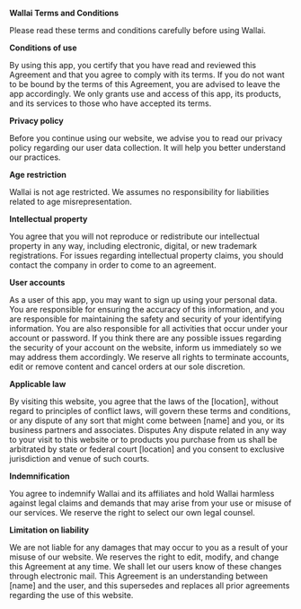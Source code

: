 **Wallai Terms and Conditions**

Please read these terms and conditions carefully before using Wallai.

**Conditions of use**

By using this app, you certify that you have read and reviewed this Agreement and that you agree to comply with its terms. If you do not want to be bound by the terms of this Agreement, you are advised to leave the app accordingly. We only grants use and access of this app, its products, and its services to those who have accepted its terms.

**Privacy policy**

Before you continue using our website, we advise you to read our privacy policy regarding our user data collection. It will help you better understand our practices.

**Age restriction**

Wallai is not age restricted. We assumes no responsibility for liabilities related to age misrepresentation.

**Intellectual property**

You agree that you will not reproduce or redistribute our intellectual property in any way, including electronic, digital, or new trademark registrations.
For issues regarding intellectual property claims, you should contact the company in order to come to an agreement.

**User accounts**

As a user of this app, you may want to sign up using your personal data. You are responsible for ensuring the accuracy of this information, and you are responsible for maintaining the safety and security of your identifying information. You are also responsible for all activities that occur under your account or password.
If you think there are any possible issues regarding the security of your account on the website, inform us immediately so we may address them accordingly.
We reserve all rights to terminate accounts, edit or remove content and cancel orders at our sole discretion.

**Applicable law**

By visiting this website, you agree that the laws of the [location], without regard to principles of conflict laws, will govern these terms and conditions, or any dispute of any sort that might come between [name] and you, or its business partners and associates.
Disputes
Any dispute related in any way to your visit to this website or to products you purchase from us shall be arbitrated by state or federal court [location] and you consent to exclusive jurisdiction and venue of such courts.

**Indemnification**

You agree to indemnify Wallai and its affiliates and hold Wallai harmless against legal claims and demands that may arise from your use or misuse of our services. We reserve the right to select our own legal counsel.

**Limitation on liability**

We are not liable for any damages that may occur to you as a result of your misuse of our website.
We reserves the right to edit, modify, and change this Agreement at any time. We shall let our users know of these changes through electronic mail. This Agreement is an understanding between [name] and the user, and this supersedes and replaces all prior agreements regarding the use of this website.
